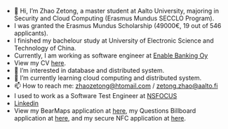 - 👋 Hi, I’m Zhao Zetong, a master student at Aalto University, majoring in Security and Cloud Computing (Erasmus Mundus SECCLO Program). 
- I was granted the Erasmus Mundus Scholarship (49000€, 19 out of 546 applicants).
- I finished my bachelour study at University of Electronic Science and Technology of China.
- Currently, I am working as software engineer at [Enable Banking Oy](https://enablebanking.com/)
- View my CV [here](https://github.com/Agachily/Agachily/blob/master/Zetong-Zhao-CV.pdf).
- 👀 I’m interested in database and distributed system.
- 🌱 I’m currently learning cloud computing and distributed system.
- 📫 How to reach me: zhaozetong@htomail.com / zetong.zhao@aalto.fi
- I used to work as a Software Test Engineer at [NSFOCUS](https://nsfocusglobal.com/)
- [Linkedin](https://www.linkedin.com/in/zetong-zhao-3286b71b8/)
- View my BearMaps application at [here](https://github.com/Agachily/Bear-Maps), my Questions Billboard application at [here](https://github.com/Agachily/Web-Software-Development/tree/master/Project%202), and my secure NFC application at [here](https://github.com/Agachily/Network-Security-Project1).

<!---
Agachily/Agachily is a ✨ special ✨ repository because its `README.md` (this file) appears on your GitHub profile.
You can click the Preview link to take a look at your changes.
--->
